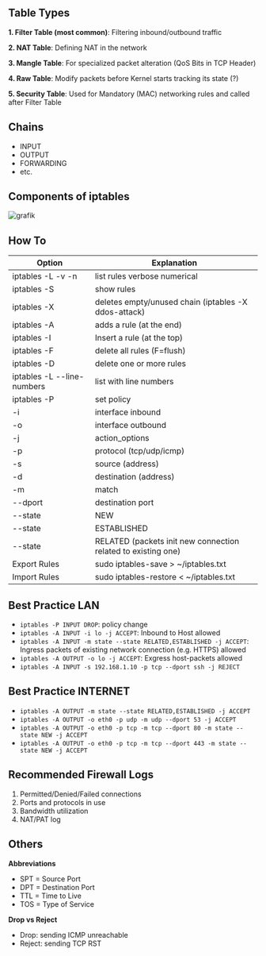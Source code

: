 ## Table Types

**1. Filter Table (most common)**: Filtering inbound/outbound traffic

**2. NAT Table**: Defining NAT in the network

**3. Mangle Table**: For specialized packet alteration (QoS Bits in TCP Header)

**4. Raw Table**: Modify packets before Kernel starts tracking its state (?)

**5. Security Table**: Used for Mandatory (MAC) networking rules and called after Filter Table

## Chains
- INPUT
- OUTPUT
- FORWARDING
- etc.

## Components of iptables

![grafik](https://user-images.githubusercontent.com/84674087/132100832-0639895d-de51-40ea-b331-cd402d30bafa.png)

## How To

Option | Explanation
------ | -----------
iptables -L -v -n | list rules verbose numerical
iptables -S | show rules
iptables -X | deletes empty/unused chain (iptables -X ddos-attack)
iptables -A | adds a rule (at the end)
iptables -I | Insert a rule (at the top)
iptables -F | delete all rules (F=flush)
iptables -D | delete one or more rules
iptables -L --line-numbers | list with line numbers
iptables -P | set policy
-i | interface inbound
-o | interface outbound
-j | action_options
-p | protocol (tcp/udp/icmp)
-s | source (address)
-d | destination (address)
-m | match
--dport | destination port
--state | NEW
--state | ESTABLISHED
--state | RELATED (packets init new connection related to existing one)
Export Rules | sudo iptables-save > ~/iptables.txt
Import Rules | sudo iptables-restore < ~/iptables.txt

## Best Practice LAN

- `iptables -P INPUT DROP`: policy change
- `iptables -A INPUT -i lo -j ACCEPT`: Inbound to Host allowed
- `iptables -A INPUT -m state --state RELATED,ESTABLISHED -j ACCEPT`: Ingress packets of existing network connection (e.g. HTTPS) allowed
- `iptables -A OUTPUT -o lo -j ACCEPT`: Exgress host-packets allowed
- `iptables -A INPUT -s 192.168.1.10 -p tcp --dport ssh -j REJECT`

## Best Practice INTERNET
- `iptables -A OUTPUT -m state --state RELATED,ESTABLISHED -j ACCEPT`
- `iptables -A OUTPUT -o eth0 -p udp -m udp --dport 53 -j ACCEPT`
- `iptables -A OUTPUT -o eth0 -p tcp -m tcp --dport 80 -m state --state NEW -j ACCEPT`
- `iptables -A OUTPUT -o eth0 -p tcp -m tcp --dport 443 -m state --state NEW -j ACCEPT`

## Recommended Firewall Logs

1. Permitted/Denied/Failed connections
2. Ports and protocols in use
3. Bandwidth utilization
4. NAT/PAT log

## Others

**Abbreviations**
- SPT = Source Port
- DPT = Destination Port
- TTL = Time to Live
- TOS = Type of Service

**Drop vs Reject**
- Drop: sending ICMP unreachable
- Reject: sending TCP RST

